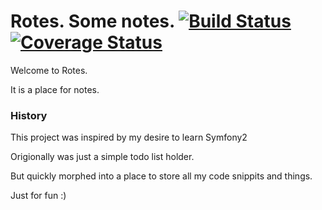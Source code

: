 Rotes. Some notes. [![Build Status](https://travis-ci.org/rek/Rotes.png)](https://travis-ci.org/Rotes)
[![Coverage Status](https://coveralls.io/repos/rek/Rotes/badge.png?branch=master)](https://coveralls.io/r/rek/Rotes?branch=master)
========================

Welcome to Rotes.

It is a place for notes.

### History

This project was inspired by my desire to learn Symfony2

Origionally was just a simple todo list holder.

But quickly morphed into a place to store all my code snippits and things.

Just for fun :)